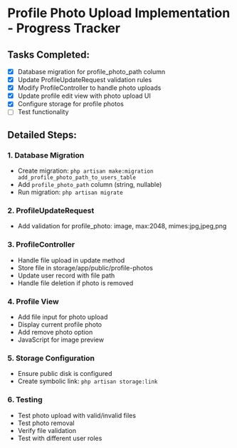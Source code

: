 # Profile Photo Upload Implementation - Progress Tracker

## Tasks Completed:

-   [x] Database migration for profile_photo_path column
-   [x] Update ProfileUpdateRequest validation rules
-   [x] Modify ProfileController to handle photo uploads
-   [x] Update profile edit view with photo upload UI
-   [x] Configure storage for profile photos
-   [ ] Test functionality

## Detailed Steps:

### 1. Database Migration

-   Create migration: `php artisan make:migration add_profile_photo_path_to_users_table`
-   Add `profile_photo_path` column (string, nullable)
-   Run migration: `php artisan migrate`

### 2. ProfileUpdateRequest

-   Add validation for profile_photo: image, max:2048, mimes:jpg,jpeg,png

### 3. ProfileController

-   Handle file upload in update method
-   Store file in storage/app/public/profile-photos
-   Update user record with file path
-   Handle file deletion if photo is removed

### 4. Profile View

-   Add file input for photo upload
-   Display current profile photo
-   Add remove photo option
-   JavaScript for image preview

### 5. Storage Configuration

-   Ensure public disk is configured
-   Create symbolic link: `php artisan storage:link`

### 6. Testing

-   Test photo upload with valid/invalid files
-   Test photo removal
-   Verify file validation
-   Test with different user roles
